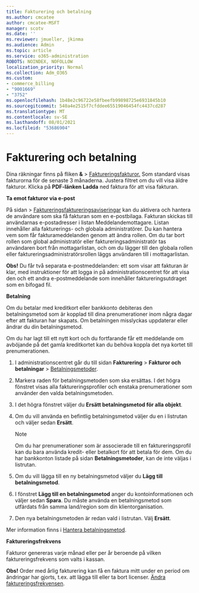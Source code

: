 ```yaml
---
title: Fakturering och betalning
ms.author: cmcatee
author: cmcatee-MSFT
manager: scotv
ms.date: ''
ms.reviewer: jmueller, jkinma
ms.audience: Admin
ms.topic: article
ms.service: o365-administration
ROBOTS: NOINDEX, NOFOLLOW
localization_priority: Normal
ms.collection: Adm_O365
ms.custom:
- commerce_billing
- "9001669"
- "3752"
ms.openlocfilehash: 1b48e2c96722e58fbeefb99898725e6931845b10
ms.sourcegitcommit: 540a4e2515f7cfddee65519046454fc4437cd287
ms.translationtype: MT
ms.contentlocale: sv-SE
ms.lasthandoff: 08/01/2021
ms.locfileid: "53686904"
---
```

# <a name="billing-and-payment"></a>Fakturering och betalning

Dina räkningar finns på fliken **&**  >  [Faktureringsfakturor.](https://go.microsoft.com/fwlink/p/?linkid=848039)  Som standard visas fakturorna för de senaste 3 månaderna.  Justera filtret om du vill visa äldre fakturor.  Klicka på **PDF-länken Ladda** ned faktura för att visa fakturan.

**Ta emot fakturor via e-post**

På sidan  >  [Faktureringsfaktureringsaviseringar](https://go.microsoft.com/fwlink/p/?linkid=853212) kan du aktivera och hantera de användare som ska få fakturan som en  e-postbilaga. Fakturan skickas till användarnas e-postadresser i listan Meddelandemottagare. Listan innehåller alla fakturerings- och globala administratörer.  Du kan hantera vem som får fakturameddelanden genom att ändra rollen.  Om du tar bort rollen som global administratör eller faktureringsadministratör tas användaren bort från mottagarlistan, och om du lägger till den globala rollen eller faktureringsadministratörsrollen läggs användaren till i mottagarlistan.

**Obs!** Du får två separata e-postmeddelanden: ett som visar att fakturan är klar, med instruktioner för att logga in på administrationscentret för att visa den och ett andra e-postmeddelande som innehåller faktureringsutdraget som en bifogad fil.

**Betalning**

Om du betalar med kreditkort eller bankkonto debiteras den betalningsmetod som är kopplad till dina prenumerationer inom några dagar efter att fakturan har skapats. Om betalningen misslyckas uppdaterar eller ändrar du din betalningsmetod.

Om du har lagt till ett nytt kort och du fortfarande får ett meddelande om avböjande på det gamla kreditkortet kan du behöva koppla det nya kortet till prenumerationen.

1. I administrationscentret går du till sidan **Fakturering** > **Fakturor och betalningar** > [Betalningsmetoder](https://go.microsoft.com/fwlink/p/?linkid=2018806).

2. Markera raden för betalningsmetoden som ska ersättas. I det högra fönstret visas alla faktureringsprofiler och enstaka prenumerationer som använder den valda betalningsmetoden.

3. I det högra fönstret väljer du **Ersätt betalningsmetod för alla objekt**.

4. Om du vill använda en befintlig betalningsmetod väljer du en i listrutan och väljer sedan **Ersätt**.

    > [!NOTE]
    > Om du har prenumerationer som är associerade till en faktureringsprofil kan du bara använda kredit- eller betalkort för att betala för dem. Om du har bankkonton listade på sidan **Betalningsmetoder**, kan de inte väljas i listrutan.

5. Om du vill lägga till en ny betalningsmetod väljer du **Lägg till betalningsmetod**.

6. I fönstret **Lägg till en betalningsmetod** anger du kontoinformationen och väljer sedan **Spara**. Du måste använda en betalningsmetod som utfärdats från samma land/region som din klientorganisation.

7. Den nya betalningsmetoden är redan vald i listrutan. Välj **Ersätt**.

Mer information finns i [Hantera betalningsmetod](/microsoft-365/commerce/billing-and-payments/manage-payment-methods).

**Faktureringsfrekvens**

Fakturor genereras varje månad eller per år beroende på vilken faktureringsfrekvens som valts i kassan.  

**Obs!** Order med årlig fakturering kan få en faktura mitt under en period om ändringar har gjorts, t.ex. att lägga till eller ta bort licenser. [Ändra faktureringsfrekvensen](/microsoft-365/commerce/billing-and-payments/change-payment-frequency).
